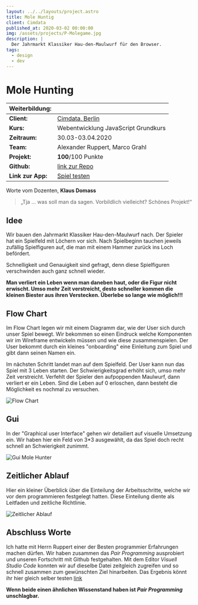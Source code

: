 ```yaml
---
layout: ../../layouts/project.astro
title: Mole Huntig
client: Cimdata
published_at: 2020-03-02 00:00:00
img: /assets/projects/P-Molegame.jpg
description: |
  Der Jahrmarkt Klassiker Hau-den-Maulwurf für den Browser.
tags:
  - design
  - dev
---
```


# Mole Hunting

| Weiterbildung:  |  |
| ------------- | ------------- |
| **Client:**  | [Cimdata, Berlin](https://www.cimdata.de/)  |
| **Kurs:** | Webentwicklung JavaScript Grundkurs  |
| **Zeitraum:** | 30.03-03.04.2020 |
| **Team:** | Alexander Ruppert, Marco Grahl
| **Projekt:** |  **100**/100 Punkte|
| **Github:** | [link zur Repo](https://github.com/GRAM-2020/cim-dat-mole) |
| **Link zur App:** | [Spiel testen](https://marcograhl.github.io/Project-Mole/) |

Worte vom Dozenten, **Klaus Domass**
> „Tja … was soll man da sagen. Vorbildlich vielleicht? Schönes Projekt!“

## Idee
Wir bauen den Jahrmarkt Klassiker Hau-den-Maulwurf nach.
Der Spieler hat ein Spielfeld mit Löchern vor sich. Nach Spielbeginn tauchen jeweils zufällig Spielfiguren auf, die man mit einem Hammer zurück ins Loch befördert.

Schnelligkeit und Genauigkeit sind gefragt, denn diese Spielfiguren verschwinden auch ganz schnell wieder. 

**Man verliert ein Leben wenn man daneben haut, oder die Figur nicht erwischt.
Umso mehr Zeit verstreicht, desto schneller kommen die kleinen Biester aus ihren Verstecken. Überlebe so lange wie möglich!!!**

## Flow Chart
Im Flow Chart legen wir mit einem Diagramm dar, wie der User sich durch unser Spiel bewegt. Wir bekommen so einen Eindruck welche Komponenten wir im Wireframe entwickeln müssen und wie diese zusammenspielen. Der User bekommt durch ein kleines "onboarding" eine Einleitung zum Spiel und gibt dann seinen Namen ein. 

Im nächsten Schritt landet man auf dem Spielfeld. Der User kann nun das Spiel mit 3 Leben starten. Der Schwierigkeitsgrad erhöht sich, umso mehr Zeit verstreicht. Verfehlt der Spieler den aufpoppenden Maulwurf, dann verliert er ein Leben. Sind die Leben auf 0 erloschen, dann besteht die Möglichkeit es nochmal zu versuchen.

![Flow Chart](/assets/projects/FC-Mole.jpg)

## Gui
In der "Graphical user Interface" gehen wir detailiert auf visuelle Umsetzung ein.
Wir haben hier ein Feld von 3*3 ausgewählt, da das Spiel doch recht schnell an Schwierigkeit zunimmt.

![Gui Mole Hunter](/assets/projects/Gui-MoleH.jpg)

## Zeitlicher Ablauf
Hier ein kleiner Überblick über die Einteilung der Arbeitsschritte, welche wir vor dem programmieren festgelegt hatten. Diese Einteilung diente als Leitfaden und zeitliche Richtlinie.

![Zeitlicher Ablauf](/assets/projects/Timeline_MoleH.jpg)

## Abschluss Worte
Ich hatte mit Herrn Ruppert einer der Besten programmier Erfahrungen machen dürfen. Wir haben zusammen das *Pair Programming* ausprobiert und unseren Fortschritt mit Github festgehalten. Mit dem Editor *Visuell Studio Code* konnten wir auf dieselbe Datei zeitgleich zugreifen und so schnell zusammen zum gewünschten Ziel hinarbeiten. Das Ergebnis könnt ihr hier gleich selber testen [link](https://marcograhl.github.io/Project-Mole/)

**Wenn beide einen ähnlichen Wissenstand haben ist *Pair Programming* unschlagbar.** 

